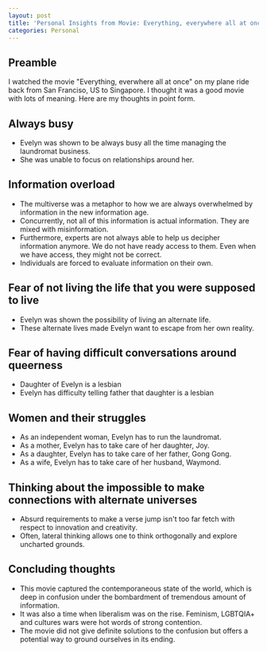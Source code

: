```yaml
---
layout: post
title: 'Personal Insights from Movie: Everything, everywhere all at once'
categories: Personal
---
```


## Preamble
I watched the movie "Everything, everwhere all at once" on my plane ride back from San Franciso, US to Singapore. I thought it was a good movie with lots of meaning. Here are my thoughts in point form.

## Always busy
- Evelyn was shown to be always busy all the time managing the laundromat business.
- She was unable to focus on relationships around her.

## Information overload
- The multiverse was a metaphor to how we are always overwhelmed by information in the new information age.
- Concurrently, not all of this information is actual information. They are mixed with misinformation.
- Furthermore, experts are not always able to help us decipher information anymore. We do not have ready access to them. Even when we have access, they might not be correct.
- Individuals are forced to evaluate information on their own.

## Fear of not living the life that you were supposed to live
- Evelyn was shown the possibility of living an alternate life.
- These alternate lives made Evelyn want to escape from her own reality.

## Fear of having difficult conversations around queerness
- Daughter of Evelyn is a lesbian
- Evelyn has difficulty telling father that daughter is a lesbian

## Women and their struggles
- As an independent woman, Evelyn has to run the laundromat.
- As a mother, Evelyn has to take care of her daughter, Joy.
- As a daughter, Evelyn has to take care of her father, Gong Gong.
- As a wife, Evelyn has to take care of her husband, Waymond.

## Thinking about the impossible to make connections with alternate universes
- Absurd requirements to make a verse jump isn't too far fetch with respect to innovation and creativity.
- Often, lateral thinking allows one to think orthogonally and explore uncharted grounds.

## Concluding thoughts
- This movie captured the contemporaneous state of the world, which is deep in confusion under the bombardment of tremendous amount of information. 
- It was also a time when liberalism was on the rise. Feminism, LGBTQIA+ and cultures wars were hot words of strong contention.
- The movie did not give definite solutions to the confusion but offers a potential way to ground ourselves in its ending. 

